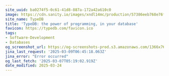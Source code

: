 ```yaml
---
site_uuid: ba0274f5-0c61-41d8-887a-172a42a610c0
image: https://cdn.sanity.io/images/xndl14mc/production/57386eeb768e76f477854101fd8a8abf1677138a-3316x1850.png
site_name: TypeDB
title: 'TypeDB: the power of programming, in your database'
favicon: https://typedb.com/favicon.ico
tags:
- Software-Development
- Databases
og_screenshot_url: https://og-screenshots-prod.s3.amazonaws.com/1366x768/80/false/753a78d883a550fd8b8cb2f5ee4c711bc6b2e81f1e7b8e12ad9ce56dcdae344a.jpeg
jina_last_request: '2025-03-09T06:45:18.063Z'
jina_error: "Error occurred"
og_last_fetch: '2025-03-07T05:19:02.919Z'
date_modified: 2025-03-24
---
```




